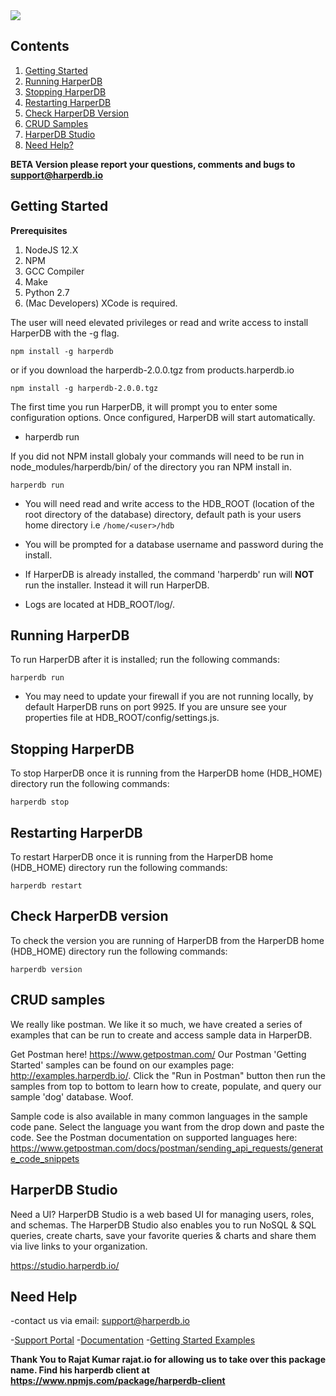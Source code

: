 <img src="https://hdb-marketing.s3.amazonaws.com/Purple_Large1200TM.png" >

## Contents

1. [Getting Started](#getting-started)
2. [Running HarperDB](#running-harperdb)
3. [Stopping HarperDB](#stopping-harperdb)
4. [Restarting HarperDB](#restarting-harperdb)
5. [Check HarperDB Version](#check-harperdb-version)
6. [CRUD Samples](#crud-samples)
7. [HarperDB Studio](#harperdb-studio)
8. [Need Help?](#need-help)

**BETA Version please report your questions, comments and bugs to support@harperdb.io**
## Getting Started
**Prerequisites**
1. NodeJS 12.X
2. NPM
3. GCC Compiler
4. Make
5. Python 2.7
6. (Mac Developers) XCode is required.

The user will need elevated privileges or read and write access to install HarperDB with the -g flag.

```
npm install -g harperdb
```

or if you download the harperdb-2.0.0.tgz from products.harperdb.io

```
npm install -g harperdb-2.0.0.tgz
```

The first time you run HarperDB, it will prompt you to enter some configuration options. Once configured, HarperDB will start automatically.
* harperdb run

If you did not NPM install globaly your commands will need to be run in node_modules/harperdb/bin/ of the directory you ran NPM install in.
```
harperdb run

```
*    You will need read and write access to the HDB_ROOT (location of the root directory of the database) directory, default path is your users home directory i.e `/home/<user>/hdb`

*    You will be prompted for a database username and password during the install.

*    If HarperDB is already installed, the command 'harperdb' run will **NOT** run the installer.  Instead it will run 
     HarperDB.

*    Logs are located at HDB_ROOT/log/.  

## Running HarperDB

To run HarperDB after it is installed; run the following commands:

```
harperdb run

```
* You may need to update your firewall if you are not running locally, by default HarperDB runs on port 9925.  If you are unsure see your properties file at HDB_ROOT/config/settings.js.

## Stopping HarperDB

To stop HarperDB once it is running from the HarperDB home (HDB_HOME) directory run the following commands:

```
harperdb stop

```

## Restarting HarperDB

To restart HarperDB once it is running from the HarperDB home (HDB_HOME) directory run the following commands:

```
harperdb restart

```

## Check HarperDB version

To check the version you are running of HarperDB from the HarperDB home (HDB_HOME) directory run the following commands:

```
harperdb version

```
## CRUD samples
We really like postman.  We like it so much, we have created a series of examples that can be run to create 
and access sample data in HarperDB.  

Get Postman here! https://www.getpostman.com/
Our Postman 'Getting Started' samples can be found on our examples page: http://examples.harperdb.io/.  Click the "Run in Postman" button then run the samples 
from top to bottom to learn how to create, populate, and query our sample 'dog' database.  Woof.

Sample code is also available in many common languages in the sample code pane.  Select the language you want from the drop down and 
paste the code. See the Postman documentation on supported languages here: https://www.getpostman.com/docs/postman/sending_api_requests/generate_code_snippets

## HarperDB Studio
Need a UI? HarperDB Studio is a web based UI for managing users, roles, and schemas. The HarperDB Studio also enables you to run NoSQL & SQL queries, create charts, save your favorite queries & charts and share them via live links to your organization.

https://studio.harperdb.io/

## Need Help

-contact us via email: support@harperdb.io

-[Support Portal](https://harperdbhelp.zendesk.com)
-[Documentation](https://docs.harperdb.io/)
-[Getting Started Examples](http://examples.harperdb.io/)

**Thank You to Rajat Kumar rajat.io for allowing us to take over this package name.  Find his harperdb client at https://www.npmjs.com/package/harperdb-client**
